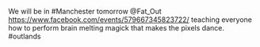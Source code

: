 We will be in #Manchester tomorrow @Fat_Out https://www.facebook.com/events/579667345823722/ teaching everyone how to perform brain melting magick that makes the pixels dance. #outlands 